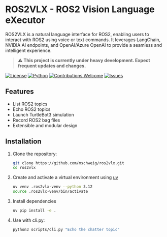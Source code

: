 # ROS2VLX - ROS2 Vision Language eXecutor

ROS2VLX is a natural language interface for ROS2, enabling users to interact with ROS2 using voice or text commands. It leverages LangChain, NVIDIA AI endpoints, and OpenAI/Azure OpenAI to provide a seamless and intelligent experience.

> **⚠️ This project is currently under heavy development. Expect frequent updates and changes.**

[![License](https://img.shields.io/badge/license-MIT-blue.svg)](LICENSE)
[![Python](https://img.shields.io/badge/python-3.12-blue.svg)](https://www.python.org/downloads/release/python-3120/)
[![Contributions Welcome](https://img.shields.io/badge/contributions-welcome-brightgreen.svg)](CONTRIBUTING.md)
[![Issues](https://img.shields.io/github/issues/mschweig/ros2vlx)](https://github.com/mschweig/ros2vlx/issues)

## Features
- List ROS2 topics
- Echo ROS2 topics
- Launch TurtleBot3 simulation
- Record ROS2 bag files
- Extensible and modular design

## Installation
1. Clone the repository:
   ```bash
   git clone https://github.com/mschweig/ros2vlx.git
   cd ros2vlx
   ```

2. Create and activate a virtual environment using [uv](https://docs.astral.sh/uv/)
   ```bash
   uv venv .ros2vlx-venv --python 3.12
   source .ros2vlx-venv/bin/activate
   ```

3. Install dependencies
   ```bash
   uv pip install -e .
   ```

4. Use with cli.py:
   ```bash
   python3 scripts/cli.py "Echo the chatter topic"
   ```